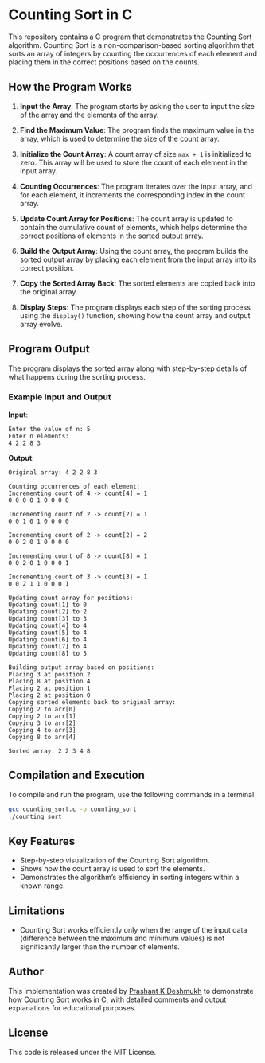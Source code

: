 # Counting Sort in C

This repository contains a C program that demonstrates the Counting Sort algorithm. Counting Sort is a non-comparison-based sorting algorithm that sorts an array of integers by counting the occurrences of each element and placing them in the correct positions based on the counts.

## How the Program Works

1. **Input the Array**: The program starts by asking the user to input the size of the array and the elements of the array.

2. **Find the Maximum Value**: The program finds the maximum value in the array, which is used to determine the size of the count array.

3. **Initialize the Count Array**: A count array of size `max + 1` is initialized to zero. This array will be used to store the count of each element in the input array.

4. **Counting Occurrences**: The program iterates over the input array, and for each element, it increments the corresponding index in the count array.

5. **Update Count Array for Positions**: The count array is updated to contain the cumulative count of elements, which helps determine the correct positions of elements in the sorted output array.

6. **Build the Output Array**: Using the count array, the program builds the sorted output array by placing each element from the input array into its correct position.

7. **Copy the Sorted Array Back**: The sorted elements are copied back into the original array.

8. **Display Steps**: The program displays each step of the sorting process using the `display()` function, showing how the count array and output array evolve.

## Program Output

The program displays the sorted array along with step-by-step details of what happens during the sorting process.

### Example Input and Output

**Input**:
```
Enter the value of n: 5
Enter n elements:
4 2 2 8 3
```

**Output**:
```
Original array: 4 2 2 8 3

Counting occurrences of each element:
Incrementing count of 4 -> count[4] = 1
0 0 0 0 1 0 0 0 0 

Incrementing count of 2 -> count[2] = 1
0 0 1 0 1 0 0 0 0 

Incrementing count of 2 -> count[2] = 2
0 0 2 0 1 0 0 0 0 

Incrementing count of 8 -> count[8] = 1
0 0 2 0 1 0 0 0 1 

Incrementing count of 3 -> count[3] = 1
0 0 2 1 1 0 0 0 1 

Updating count array for positions:
Updating count[1] to 0
Updating count[2] to 2
Updating count[3] to 3
Updating count[4] to 4
Updating count[5] to 4
Updating count[6] to 4
Updating count[7] to 4
Updating count[8] to 5

Building output array based on positions:
Placing 3 at position 2
Placing 8 at position 4
Placing 2 at position 1
Placing 2 at position 0
Copying sorted elements back to original array:
Copying 2 to arr[0]
Copying 2 to arr[1]
Copying 3 to arr[2]
Copying 4 to arr[3]
Copying 8 to arr[4]

Sorted array: 2 2 3 4 8
```

## Compilation and Execution

To compile and run the program, use the following commands in a terminal:

```bash
gcc counting_sort.c -o counting_sort
./counting_sort
```

## Key Features

- Step-by-step visualization of the Counting Sort algorithm.
- Shows how the count array is used to sort the elements.
- Demonstrates the algorithm’s efficiency in sorting integers within a known range.

## Limitations

- Counting Sort works efficiently only when the range of the input data (difference between the maximum and minimum values) is not significantly larger than the number of elements.

## Author

This implementation was created by [Prashant K Deshmukh](mailto:prashdesh555@gmail.com) to demonstrate how Counting Sort works in C, with detailed comments and output explanations for educational purposes.

## License

This code is released under the MIT License.
